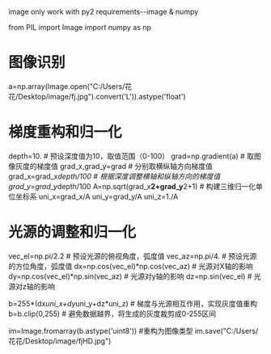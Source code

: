image only work with py2
requirements--image & numpy


from PIL import Image
import numpy as np

# 图像识别
a=np.array(Image.open("C:/Users/花花/Desktop/image/fj.jpg").convert('L')).astype('float')

# 梯度重构和归一化
depth=10.                            # 预设深度值为10，取值范围（0-100）
grad=np.gradient(a)                  # 取图像灰度的梯度值
grad_x,grad_y=grad                   # 分别取横纵轴方向梯度值
grad_x=grad_x*depth/100              # 根据深度调整横轴和纵轴方向的梯度值
grad_y=grad_y*depth/100
A=np.sqrt(grad_x**2+grad_y**2+1)     # 构建三维归一化单位坐标系
uni_x=grad_x/A
uni_y=grad_y/A
uni_z=1./A

# 光源的调整和归一化
vec_el=np.pi/2.2                      # 预设光源的俯视角度，弧度值
vec_az=np.pi/4.                       # 预设光源的方位角度，弧度值
dx=np.cos(vec_el)*np.cos(vec_az)      # 光源对X轴的影响
dy=np.cos(vec_el)*np.sin(vec_az)      # 光源对y轴的影响
dz=np.sin(vec_el)                     # 光源对z轴的影响

b=255*(dx*uni_x+dy*uni_y+dz*uni_z)    # 梯度与光源相互作用，实现灰度值重构
b=b.clip(0,255)                       # 避免数据越界，将生成的灰度裁剪成0-255区间

im=Image.fromarray(b.astype('uint8'))    #重构为图像类型
im.save("C:/Users/花花/Desktop/image/fjHD.jpg")